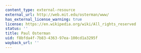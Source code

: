 ```yaml
---
content_type: external-resource
external_url: http://web.mit.edu/osterman/www/
has_external_license_warning: true
license: https://en.wikipedia.org/wiki/All_rights_reserved
status: ''
title: Paul Osterman
uid: f8bfda4f-7b83-4363-97ea-100cd1a3295f
wayback_url: ''
---
```

